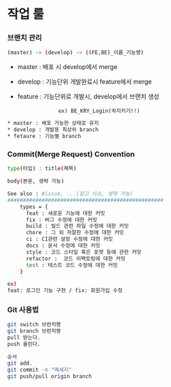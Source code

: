 # 작업 룰

### 브랜치 관리

```bash
(master) -> (develop) -> ((FE,BE)_이름_기능명)
```

- master : 배포 시 develop에서 merge
- develop : 기능단위 개발완료시 feature에서 merge
- feature :  기능단위로 개발시, develop에서 브랜치 생성

                   ex) BE_KRY_Login(꼭지키기!!)


```bash
* master : 배포 가능한 상태로 유지
* develop : 개발용 최상위 branch
* fetaure : 기능별 branch
```

### Commit(Merge Request) Convention

```bash
type(타입) : title(제목)

body(본문, 생략 가능)

See also : #issue, ...(참고 이슈, 생략 가능)
##################################################
    types = {
      feat : 새로운 기능에 대한 커밋
      fix : 버그 수정에 대한 커밋
      build : 빌드 관련 파일 수정에 대한 커밋
      chore : 그 외 자잘한 수정에 대한 커밋
      ci : CI관련 설정 수정에 대한 커밋
      docs : 문서 수정에 대한 커밋
      style : 코드 스타일 혹은 포맷 등에 관한 커밋
      refactor :  코드 리팩토링에 대한 커밋
      test : 테스트 코드 수정에 대한 커밋
    }

ex)
feat: 로그인 기능 구현 / fix: 회원가입 수정
```

### Git 사용법

```bash
git switch 브런치명
git branch 브런치명
pull 받는다.
push 올린다.

순서
git add.
git commit -m "메세지"
git push/pull origin branch
```